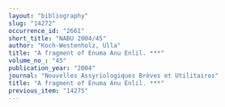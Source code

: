 ```yaml
---
layout: "bibliography"
slug: "14272"
occurrence_id: "2661"
short_title: "NABU 2004/45"
author: "Koch-Westenholz, Ulla"
title: "A fragment of Enuma Anu Enlil. ***"
volume_no_: "45"
publication_year: "2004"
journal: "Nouvelles Assyriologiques Brèves et Utilitaires"
title: "A fragment of Enuma Anu Enlil. ***"
previous_item: "14275"
---
```


